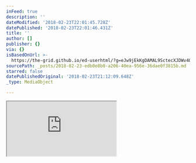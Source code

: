 ```yaml
---
inFeed: true
description: ''
dateModified: '2018-02-23T22:01:45.728Z'
datePublished: '2018-02-23T22:01:46.431Z'
title: ''
author: []
publisher: {}
via: {}
isBasedOnUrl: >-
  https://the-grid.github.io/ed-userhtml/?g=eJw9jEkKgDAMAL9SctecXJDWv4Qo2kIXmij6ew-KxxmGscLVFzV6l9WBrpdioJNeC2YhpeZImivvDVMs5LfkoBvGHoxUdrCrFpkQv6jlHDHIj9GnNgjMFt_l_AAbICht
sourcePath: _posts/2018-02-23-edb0e8b0-a206-40ea-956e-36dae0f3815b.md
starred: false
datePublishedOriginal: '2018-02-23T21:12:09.648Z'
_type: MediaObject

---
```

<iframe src="https://the-grid.github.io/ed-userhtml/?g=eJzNlEtu2zAQhtf1KVht3AKmFSdtYsgPIJu0BdIs4vYAI2osj8MXyJEb90S5Ry5WyrJbI4jRbbQi_3mSHzXTqAJ5Frz1OMsYHzlfwwY6NRMVMMjGsgtqJRUYD1TbWfb5anyZiRjULFsx-1jk-d5pqJzJ1_Hv1pAdrmM2n-ZdynlvunTBzHvvphVthNIQ4ywDjYGlwRihxhdVUaNBy3unNlMKbOPJ-ua48eyQDQ2QTt16bsLJbDunTPTE4fMaFK6crjDMsusqpGZQ7L0ib3WqUrqQrDJARU0sxIV_nHRSYZ3FydJZlpF-YzG6TKbddgmG9LYQ_e9pFzEE4P5A9CV4r1HGbWQ0rTBc3NwtfqRTyHusGw2hFRdgxU0Aqygq1wr3rnS8Wy2wdih-fmvXX1FvkEmBuMMGW-W2UVSB-JJiq50QwUaZytOyPzEQarIyZWJnCjEKaMR7Mt4FBssTD1VFtpbs_Gnj_4I1LrkQ5yesgerVK-Ysb7GWTUptDywVaJ1akaCYnD0FMzalIf7HCdRDHVxjK6mcdqEIdflhdPVpIM4vxgNx9rFj8wt3ffTLBL1_TG_8humpJsR0IuEdWcZwfH-vPM83y7qimH64dLVkNVmUpXbq4dihAydacmcJWUeNtH4hHf9_aTaU82ulnp-iSDMs8fOpKj0_BZzmZRoc3dNKIyjfzaA_pva5XQ" height="150" style=""></iframe>